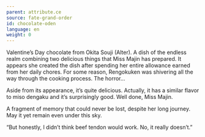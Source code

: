 ```yaml
---
parent: attribute.ce
source: fate-grand-order
id: chocolate-oden
language: en
weight: 0
---
```


Valentine’s Day chocolate from Okita Souji (Alter).
A dish of the endless realm combining two delicious things that Miss Majin has prepared. It appears she created the dish after spending her entire allowance earned from her daily chores. For some reason, Rengokuken was shivering all the way through the cooking process. The horror…

Aside from its appearance, it’s quite delicious. Actually, it has a similar flavor to miso dengaku and it’s surprisingly good. Well done, Miss Majin.

A fragment of memory that could never be lost, despite her long journey. May it yet remain even under this sky.

“But honestly, I didn’t think beef tendon would work. No, it really doesn’t.”
